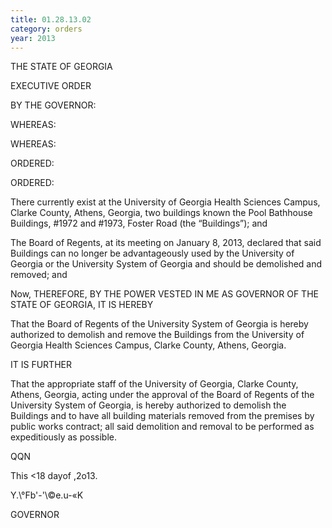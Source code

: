 ```yaml
---
title: 01.28.13.02
category: orders
year: 2013
---
```

 

THE STATE OF GEORGIA

EXECUTIVE ORDER

BY THE GOVERNOR:

WHEREAS:

WHEREAS:

ORDERED:

ORDERED:

There currently exist at the University of Georgia Health Sciences Campus,
Clarke County, Athens, Georgia, two buildings known the Pool Bathhouse
Buildings, #1972 and #1973, Foster Road (the “Buildings”); and

The Board of Regents, at its meeting on January 8, 2013, declared that
said Buildings can no longer be advantageously used by the University of
Georgia or the University System of Georgia and should be demolished
and removed; and

Now, THEREFORE, BY THE POWER VESTED IN ME AS GOVERNOR OF THE
STATE OF GEORGIA, IT IS HEREBY

That the Board of Regents of the University System of Georgia is hereby
authorized to demolish and remove the Buildings from the University of
Georgia Health Sciences Campus, Clarke County, Athens, Georgia.

IT IS FURTHER

That the appropriate staff of the University of Georgia, Clarke County,
Athens, Georgia, acting under the approval of the Board of Regents of the
University System of Georgia, is hereby authorized to demolish the
Buildings and to have all building materials removed from the premises by
public works contract; all said demolition and removal to be performed as
expeditiously as possible.

QQN

This <18 dayof ,2o13.

Y.\°Fb'-'\©e.u-«K

GOVERNOR

